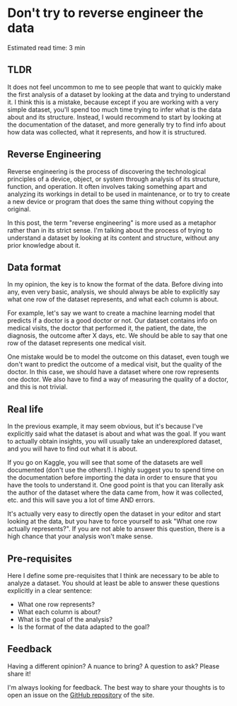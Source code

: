 # Don't try to reverse engineer the data

<div class="read-time">

Estimated read time: 3 min

</div>

## TLDR

It does not feel uncommon to me to see people that want to quickly make the first analysis of a dataset by looking at the data and trying to understand it. I think this is a mistake, because except if you are working with a very simple dataset, you'll spend too much time trying to infer what is the data about and its structure. Instead, I would recommend to start by looking at the documentation of the dataset, and more generally try to find info about how data was collected, what it represents, and how it is structured.

## Reverse Engineering

Reverse engineering is the process of discovering the technological principles of a device, object, or system through analysis of its structure, function, and operation. It often involves taking something apart and analyzing its workings in detail to be used in maintenance, or to try to create a new device or program that does the same thing without copying the original.

In this post, the term "reverse engineering" is more used as a metaphor rather than in its strict sense. I'm talking about the process of trying to understand a dataset by looking at its content and structure, without any prior knowledge about it.

## Data format

In my opinion, the key is to know the format of the data. Before diving into any, even very basic, analysis, we should always be able to explicitly say what one row of the dataset represents, and what each column is about.

For example, let's say we want to create a machine learning model that predicts if a doctor is a good doctor or not. Our dataset contains info on medical visits, the doctor that performed it, the patient, the date, the diagnosis, the outcome after X days, etc. We should be able to say that one row of the dataset represents one medical visit.

One mistake would be to model the outcome on this dataset, even tough we don't want to predict the outcome of a medical visit, but the quality of the doctor. In this case, we should have a dataset where one row represents one doctor. We also have to find a way of measuring the quality of a doctor, and this is not trivial.

## Real life

In the previous example, it may seem obvious, but it's because I've explicitly said what the dataset is about and what was the goal. If you want to actually obtain insights, you will usually take an underexplored dataset, and you will have to find out what it is about.

If you go on Kaggle, you will see that some of the datasets are well documented (don't use the others!). I highly suggest you to spend time on the documentation before importing the data in order to ensure that you have the tools to understand it. One good point is that you can literally ask the author of the dataset where the data came from, how it was collected, etc. and this will save you a lot of time AND errors.

It's actually very easy to directly open the dataset in your editor and start looking at the data, but you have to force yourself to ask "What one row actually represents?". If you are not able to answer this question, there is a high chance that your analysis won't make sense.

## Pre-requisites

Here I define some pre-requisites that I think are necessary to be able to analyze a dataset. You should at least be able to answer these questions explicitly in a clear sentence:

- What one row represents?
- What each column is about?
- What is the goal of the analysis?
- Is the format of the data adapted to the goal?

## Feedback

Having a different opinion? A nuance to bring? A question to ask? Please share it!

I'm always looking for feedback. The best way to share your thoughts is to open an issue on the [GitHub repository](https://github.com/JosephBARBIERDARNAL/barbierjoseph.com/issues) of the site.
